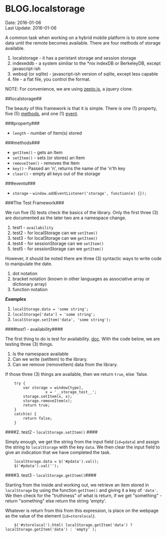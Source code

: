 # BLOG.localstorage #
Date: 2016-01-06 <br>
Last Update: 2016-01-06

A common task when working on a hybrid mobile platform is to store some data until the remote becomes available. There are four methods of storage available.

1. localstorage - it has a peristant storage and session storage
2. indexeddb - a system similiar to the *nix indexDB or BerkeleyDB, except javascript-ish
3. websql (or sqlite) - javascript-ish version of sqlite, except less capable
4. file - a flat file, you control the format.

NOTE: For convenience, we are using [zepto.js](http://zeptojs.com/), a jquery clone.

##localstorage##

The beauty of this framework is that it is simple. There is one (1) property, five (5) [methods](https://developer.mozilla.org/en-US/docs/Web/API/Storage), and one (1) [event](https://developer.mozilla.org/en-US/docs/Web/API/Web_Storage_API/Using_the_Web_Storage_API#Responding_to_storage_changes_with_the_StorageEvent).

###property###

- `length` - number of Item(s) stored

###methods###

- `getItem()` - gets an Item
- `setItem()` - sets (or stores) an Item
- `removeItem()` - removes the Item
- `key()` - Passed an 'n', returns the name of the 'n'th key
- `clear()` - empty all keys out of the storage

###events###

- `storage` - `window.addEventListener('storage', function(e) {});`

###The Test Framework###

We run five (5) tests check the basics of the library. Only the first three (3) are documented as the later two are a namespace change.

1. test1 - `availability`
2. test2 - for localStorage can we `setItem()`
3. test3 - for localStorage can we `getItem()`
4. test4 - for sessionStorage can we `setItem()`
5. test5 - for sessionStorage can we `getItem()`

However, it should be noted there are three (3) syntactic ways to write code to manipulate the date. 

1. dot notation
2. bracket notation (known in other languages as associative array or dictionary array)
3. function notation

***Examples***

1. `localStorage.data = 'some string';`
2. `localStorage['data'] = 'some string';`
3. `localStorage.setItem('data', 'some string');`

####test1 - availability####

The first thing to do is test for availability. [doc](https://developer.mozilla.org/en-US/docs/Web/API/Web_Storage_API/Using_the_Web_Storage_API#Testing_for_support_vs_availability). With the code below, we are testing three (3) things.

1. Is the namespace available
2. Can we write (setItem) to the library.
3. Can we remove (removeItem) data from the library.

If those three (3) things are available, then we return `true`, else `false.

        try {
            var storage = window[type],
			          x = '__storage_test__';
            storage.setItem(x, x);
            storage.removeItem(x);
            return true;
        }
        catch(e) {
            return false;
        }

####2. test2 - `localStorage.setItem()` ####

Simply enough, we get the string from the input field (`id=pdata`) and assign the string to `localStorage` with the key `data`. We then clear the input field to give an indication that we have completed the task.

        localStorage.data = $('#pdata').val();
        $('#pdata').val('');

####3. test3 - `localStorage.getItem()`####

Starting from the inside and working out, we retrieve an item stored in `localStorage` by using the function `getItem()` and giving it a key of `'data'`. We then check for the "truthiness" of what is return, if we get "something" - return "something" else return the string 'empty'.

Whatever is return from this from this expression, is place on the webpage as the value of the element (`id=storelocal`).

        $('#storelocal').html( localStorage.getItem('data') ? localStorage.getItem('data') : 'empty' );

